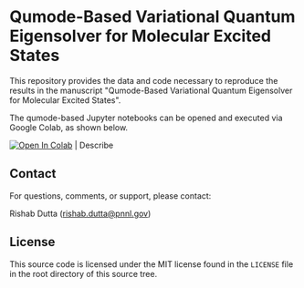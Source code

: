 # Qumode-Based Variational Quantum Eigensolver for Molecular Excited States

This repository provides the data and code necessary to reproduce the results in the manuscript "Qumode-Based Variational Quantum Eigensolver for Molecular Excited States".

The qumode-based Jupyter notebooks can be opened and executed via Google Colab, as shown below. 

[![Open In Colab](https://colab.research.google.com/assets/colab-badge.svg)](https://colab.research.google.com/github/rishabdchem/qss_vqe_paper/blob/main/ecd_vqe_h2mol.ipynb) | Describe


## Contact <a name="contact"></a>

For questions, comments, or support, please contact:

Rishab Dutta (rishab.dutta@pnnl.gov)

## License <a name="license"></a>

This source code is licensed under the MIT license found in the `LICENSE` file
in the root directory of this source tree.


